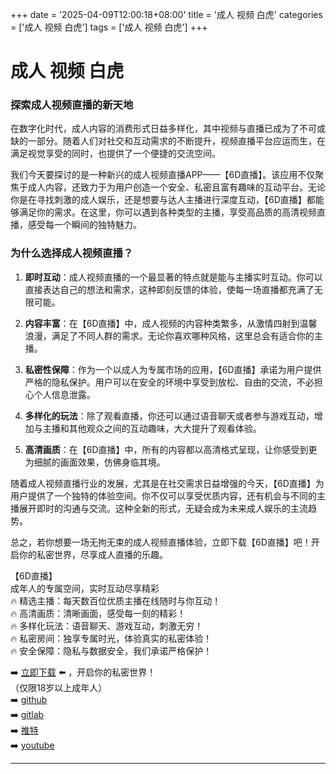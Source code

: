 +++
date = '2025-04-09T12:00:18+08:00'
title = '成人 视频 白虎'
categories = ['成人 视频 白虎']
tags = ['成人 视频 白虎']
+++

# 成人 视频 白虎

### 探索成人视频直播的新天地

在数字化时代，成人内容的消费形式日益多样化，其中视频与直播已成为了不可或缺的一部分。随着人们对社交和互动需求的不断提升，视频直播平台应运而生，在满足视觉享受的同时，也提供了一个便捷的交流空间。

我们今天要探讨的是一种新兴的成人视频直播APP——【6D直播】。该应用不仅聚焦于成人内容，还致力于为用户创造一个安全、私密且富有趣味的互动平台。无论你是在寻找刺激的成人娱乐，还是想要与达人主播进行深度互动，【6D直播】都能够满足你的需求。在这里，你可以遇到各种类型的主播，享受高品质的高清视频直播，感受每一个瞬间的独特魅力。

### 为什么选择成人视频直播？

1. **即时互动**：成人视频直播的一个最显著的特点就是能与主播实时互动。你可以直接表达自己的想法和需求，这种即刻反馈的体验，使每一场直播都充满了无限可能。
   
2. **内容丰富**：在【6D直播】中，成人视频的内容种类繁多，从激情四射到温馨浪漫，满足了不同人群的需求。无论你喜欢哪种风格，这里总会有适合你的主播。

3. **私密性保障**：作为一个以成人为专属市场的应用，【6D直播】承诺为用户提供严格的隐私保护。用户可以在安全的环境中享受到放松、自由的交流，不必担心个人信息泄露。

4. **多样化的玩法**：除了观看直播，你还可以通过语音聊天或者参与游戏互动，增加与主播和其他观众之间的互动趣味，大大提升了观看体验。

5. **高清画质**：在【6D直播】中，所有的内容都以高清格式呈现，让你感受到更为细腻的画面效果，仿佛身临其境。

随着成人视频直播行业的发展，尤其是在社交需求日益增强的今天，【6D直播】为用户提供了一个独特的体验空间。你不仅可以享受优质内容，还有机会与不同的主播展开即时的沟通与交流。这种全新的形式，无疑会成为未来成人娱乐的主流趋势。

总之，若你想要一场无拘无束的成人视频直播体验，立即下载【6D直播】吧！开启你的私密世界，尽享成人直播的乐趣。

【6D直播】  
成年人的专属空间，实时互动尽享精彩  
🔥 精选主播：每天数百位优质主播在线随时与你互动！  
🔥 高清画质：清晰画面，感受每一刻的精彩！  
🔥 多样化玩法：语音聊天、游戏互动，刺激无穷！  
🔥 私密房间：独享专属时光，体验真实的私密体验！  
🔥 安全保障：隐私与数据安全，我们承诺严格保护！  

➡️ [立即下载](https://down123.s3.ap-east-1.amazonaws.com/down/down.html?channelCode=blog) ⬅️ ，开启你的私密世界！  
（仅限18岁以上成年人）  
➡️ [github](https://aldult-live.github.io/)  
➡️ [gitlab](https://seo-09598d.gitlab.io/)  
➡️ [推特](https://x.com/wegame33)  
➡️ [youtube](https://www.youtube.com/@6Dlive)

---
